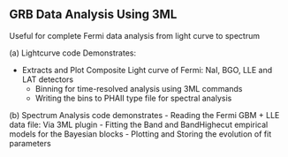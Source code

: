 ## GRB Data Analysis Using 3ML
 Useful for complete Fermi data analysis from light curve to spectrum
 
 (a) Lightcurve code Demonstrates:
 - Extracts and Plot Composite Light curve of Fermi: NaI, BGO, LLE and LAT detectors
     - Binning for time-resolved analysis using 3ML commands
     - Writing the bins to PHAII type file for spectral analysis

 (b) Spectrum Analysis code demonstrates
     - Reading the Fermi GBM + LLE data file: Via 3ML plugin
     - Fitting the Band and BandHighecut empirical models for the Bayesian blocks 
     - Plotting and Storing the evolution of fit parameters
